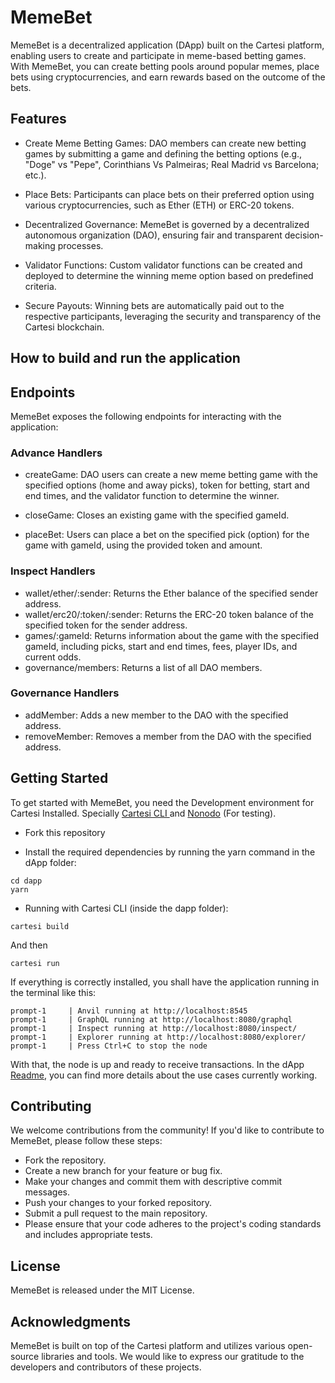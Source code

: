 # MemeBet

MemeBet is a decentralized application (DApp) built on the Cartesi platform, enabling users to create and participate in meme-based betting games. With MemeBet, you can create betting pools around popular memes, place bets using cryptocurrencies, and earn rewards based on the outcome of the bets.

## Features
- Create Meme Betting Games: DAO members can create new betting games by submitting a game and defining the betting options (e.g., "Doge" vs "Pepe", Corinthians Vs Palmeiras;  Real Madrid vs Barcelona; etc.).

- Place Bets: Participants can place bets on their preferred option using various cryptocurrencies, such as Ether (ETH) or ERC-20 tokens.

- Decentralized Governance: MemeBet is governed by a decentralized autonomous organization (DAO), ensuring fair and transparent decision-making processes.

- Validator Functions: Custom validator functions can be created and deployed to determine the winning meme option based on predefined criteria.

- Secure Payouts: Winning bets are automatically paid out to the respective participants, leveraging the security and transparency of the Cartesi blockchain.

## How to build and run the application


## Endpoints

MemeBet exposes the following endpoints for interacting with the application:

### Advance Handlers
- createGame: DAO users can create a new meme betting game with the specified options (home and away picks), token for betting, start and end times, and the validator function to determine the winner.

- closeGame: Closes an existing game with the specified gameId.

- placeBet: Users can place a bet on the specified pick (option) for the game with gameId, using the provided token and amount.

### Inspect Handlers

- wallet/ether/:sender: Returns the Ether balance of the specified sender address.
- wallet/erc20/:token/:sender: Returns the ERC-20 token balance of the specified token for the sender address.
- games/:gameId: Returns information about the game with the specified gameId, including picks, start and end times, fees, player IDs, and current odds.
- governance/members: Returns a list of all DAO members.
  
### Governance Handlers

- addMember: Adds a new member to the DAO with the specified address.
- removeMember: Removes a member from the DAO with the specified address.

## Getting Started

To get started with MemeBet, you need the Development environment for Cartesi Installed. Specially [Cartesi CLI ](https://docs.cartesi.io/cartesi-rollups/1.3/development/installation/) and [Nonodo](https://github.com/gligneul/nonodo) (For testing). 

- Fork this repository 

- Install the required dependencies by running the yarn command in the dApp folder:
```
cd dapp
yarn
```

- Running with Cartesi CLI (inside the dapp folder):
```
cartesi build
```

And then 

```
cartesi run
```

If everything is correctly installed, you shall have the application running in the terminal like this:

```
prompt-1     | Anvil running at http://localhost:8545
prompt-1     | GraphQL running at http://localhost:8080/graphql
prompt-1     | Inspect running at http://localhost:8080/inspect/
prompt-1     | Explorer running at http://localhost:8080/explorer/
prompt-1     | Press Ctrl+C to stop the node
```

With that, the node is up and ready to receive transactions. In the dApp [Readme](./dapp/README.md), you can find more details about the use cases currently working.

## Contributing
We welcome contributions from the community! If you'd like to contribute to MemeBet, please follow these steps:

- Fork the repository.
- Create a new branch for your feature or bug fix.
- Make your changes and commit them with descriptive commit messages.
- Push your changes to your forked repository.
- Submit a pull request to the main repository.
- Please ensure that your code adheres to the project's coding standards and includes appropriate tests.

## License
MemeBet is released under the MIT License.

## Acknowledgments
MemeBet is built on top of the Cartesi platform and utilizes various open-source libraries and tools. We would like to express our gratitude to the developers and contributors of these projects.
